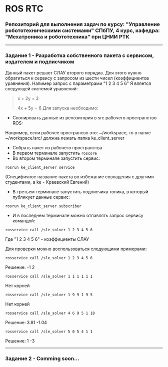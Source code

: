 # ROS RTC
### Репозиторий для выполнения задач по курсу: "Управление робототехническими системами" СПбПУ, 4 курс, кафедра: "Мехатроника и робототехника" при ЦНИИ РТК

---

### Задание 1 - Разработка собственного пакета с сервисом, издателем и подписчиком

Данный пакет решает СЛАУ второго порядка. 
Для этого нужно обратиться к сервису с запросом из шести чисел (коэффициентов уравнения).
Напимер запрос с параметрами "1 2 3 4 5 6" Я вляется следующей системой уравнений:
> x + 2y = 3
> 
> 4x + 5y = 6
Для запуска необходимо:
- Слонировать данные из репозитория в src рабочего пространство ROS:

Например, если рабочее пространсво это: ~/workspace, то в папке ~/workspace/src/ должна лежать папка ke_client_server

- Собрать пакет из рабочего пространства
- В первом терминале запустить `roscore`
- Во втором терминале запустить сервис:

`rosrun ke_client_server service`

(Специфичное название пакета во избежание совпадения с другими студентами, а ke - Краевский Евгений)
- В третьем терминале запустить подписчика топика, в который публикует данные сервис:

`rosrun ke_client_server subscriber`

- И в последнем терминале можно отпавлять запрос сервису командой: 

`rosservice call /sle_solver 1 2 3 4 5 6`

Где "1 2 3 4 5 6" - коэффициенты СЛАУ

Для проверки можно воспользоваться следующими примерами:

`rosservice call /sle_solver 1 2 3 4 5 6`

Решение: -1 2 

`rosservice call /sle_solver 1 1 1 1 1 1`

Нет корней 

`rosservice call /sle_solver 1 9 9 1 9 5`

Нет корней 

`rosservice call /sle_solver 4 6 9 5 1 18`

Решение: 3.81 -1.04 

`rosservice call /sle_solver 5 0 5 4 1 1`

Решение: 1 -3

---

### Задание 2 - Comming soon...
